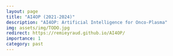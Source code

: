 ```yaml
---
layout: page
title: "AI4OP (2021-2024)"
description: "AI4OP: Artificial Intelligence for Onco-Plasma"
img: assets/img/TODO.jpg
redirect: https://remieyraud.github.io/AI4OP/
importance: 1
category: past
---
```


